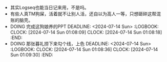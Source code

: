 - 其实Logseq也能当日记来用，不是吗。
- 有些人真TM狗屎，活着就不让别人活，还自以为高人一等，只想砸碎这帮混账的脑壳。
- DOING 完成这狗娘养的PPT
  DEADLINE: <2024-07-14 Sun>
  :LOGBOOK:
  CLOCK: [2024-07-14 Sun 01:08:09]
  CLOCK: [2024-07-14 Sun 01:08:18]
  :END:
- DOING 那张暮礼捞下来勾个线，上色
  DEADLINE: <2024-07-14 Sun>
  :LOGBOOK:
  CLOCK: [2024-07-14 Sun 01:08:36]
  CLOCK: [2024-07-14 Sun 01:09:30]
  :END: